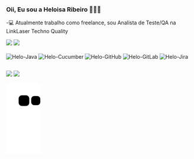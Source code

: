 ### Oii, Eu sou a Heloisa Ribeiro 👋👩🏽

-💻 Atualmente trabalho como freelance, sou Analista de Teste/QA na LinkLaser Techno Quality

<div>
  <a ref='https://github.com/heloribeiro'>
  <img height="180em" src="https://github-readme-stats.vercel.app/api?username=heloribeiro&show_icons=true&theme=merko&count_private=true">    
  <img height="180em" src="https://github-readme-stats.vercel.app/api/top-langs?username=heloribeiro&layout=compact&langs_count=8&theme=merko">
</div>
  
<div style="display: inline_block"> <br>
  <img align="center" alt="Helo-Java" heigth="40" width="50" src="https://cdn.jsdelivr.net/gh/devicons/devicon/icons/java/java-original-wordmark.svg">
  <img align="center" alt="Helo-Cucumber" heigth="40" width="50" src="https://cdn.jsdelivr.net/gh/devicons/devicon/icons/cucumber/cucumber-plain.svg">
  <img align="center" alt="Helo-GitHub" heigth="40" width="50" src="https://cdn.jsdelivr.net/gh/devicons/devicon/icons/github/github-original-wordmark.svg">
  <img align="center" alt="Helo-GitLab" heigth="40" width="50" src="https://cdn.jsdelivr.net/gh/devicons/devicon/icons/gitlab/gitlab-original-wordmark.svg">
  <img align="center" alt="Helo-Jira" heigth="40" width="50" src="https://cdn.jsdelivr.net/gh/devicons/devicon/icons/jira/jira-original-wordmark.svg">
</div>
  
##

<div>
<a href="https://www.linkedin.com/in/heloisa-ribeiro/" target="_blank"><img src="https://img.shields.io/badge/LinkedIn-0077B5?style=for-the-badge&logo=linkedin&logoColor=white" target="_blank"></a>  
<a href=" " target="_blank"><img src="https://img.shields.io/badge/GitLab-330F63?style=for-the-badge&logo=gitlab&logoColor=white" target="_blank"></a> 
</div>
  
![Snake animation](https://github.com/heloribeiro/heloribeiro/blob/output/github-contribution-grid-snake.svg)

